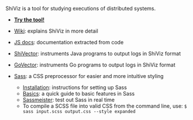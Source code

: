 ShiViz is a tool for studying executions of distributed systems.

* [**Try the tool!**](https://bestchai.bitbucket.io/shiviz/)

* [Wiki](https://bitbucket.org/bestchai/shiviz/wiki/): explains ShiViz in more detail

* [JS docs](http://bestchai.bitbucket.io/shiviz/docs/): documentation extracted from code

* [ShiVector](https://bitbucket.org/bestchai/shivector/wiki/): instruments Java programs to output logs in ShiViz format

* [GoVector](https://github.com/arcaneiceman/GoVector): instruments Go programs to output logs in ShiViz format

* [Sass](http://sass-lang.com/): a CSS preprocessor for easier and more intuitive styling

	- [Installation](http://sass-lang.com/install): instructions for setting up Sass
	- [Basics](http://sass-lang.com/guide): a quick guide to basic features in Sass
	- [Sassmeister](http://sassmeister.com/): test out Sass in real time
	- To compile a SCSS file into valid CSS from the command line, use:
	  ```$ sass input.scss output.css --style expanded```